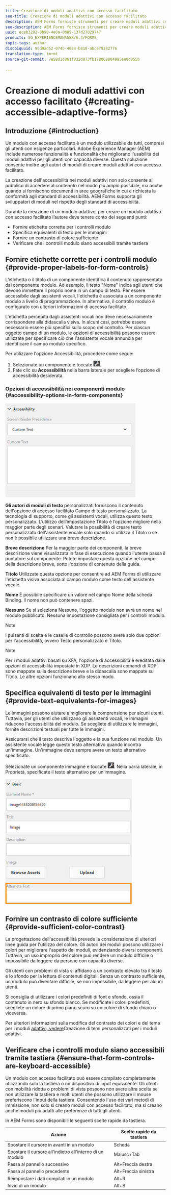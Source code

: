 ```yaml
---
title: Creazione di moduli adattivi con accesso facilitato
seo-title: Creazione di moduli adattivi con accesso facilitato
description: AEM Forms fornisce strumenti per creare moduli adattivi con accesso facilitato e contribuisce a soddisfare gli standard di accessibilità.
seo-description: AEM Forms fornisce strumenti per creare moduli adattivi con accesso facilitato e contribuisce a soddisfare gli standard di accessibilità.
uuid: eceb3282-0b90-4e0a-8b89-137d27029747
products: SG_EXPERIENCEMANAGER/6.4/FORMS
topic-tags: author
discoiquuid: 96d9ad52-074b-4084-b818-abce79282776
translation-type: tm+mt
source-git-commit: 7e58d1d861f832d073fb178868804995ee8d855b

---
```



# Creazione di moduli adattivi con accesso facilitato {#creating-accessible-adaptive-forms}

## Introduzione {#introduction}

Un modulo con accesso facilitato è un modulo utilizzabile da tutti, compresi gli utenti con esigenze particolari. Adobe Experience Manager (AEM) include numerose funzionalità e funzionalità che migliorano l&#39;usabilità dei moduli adattivi per gli utenti con capacità diverse. Questa soluzione consente inoltre agli autori di moduli di creare moduli adattivi con accesso facilitato.

La creazione dell&#39;accessibilità nei moduli adattivi non solo consente al pubblico di accedere al contenuto nel modo più ampio possibile, ma anche quando si forniscono documenti in aree geografiche in cui è richiesta la conformità agli standard di accessibilità. AEM Forms supporta gli sviluppatori di moduli nel rispetto degli standard di accessibilità.

Durante la creazione di un modulo adattivo, per creare un modulo adattivo con accesso facilitato l’autore deve tenere conto dei seguenti punti:

* Fornire etichette corrette per i controlli modulo
* Specifica equivalenti di testo per le immagini
* Fornire un contrasto di colore sufficiente
* Verificare che i controlli modulo siano accessibili tramite tastiera

##  Fornire etichette corrette per i controlli modulo {#provide-proper-labels-for-form-controls}

L’etichetta o il titolo di un componente identifica il contenuto rappresentato dal componente modulo. Ad esempio, il testo &quot;Nome&quot; indica agli utenti che devono immettere il proprio nome in un campo di testo. Per essere accessibile dagli assistenti vocali, l&#39;etichetta è associata a un componente modulo a livello di programmazione. In alternativa, il controllo modulo è configurato con ulteriori informazioni di accesso facilitato.

L&#39;etichetta percepita dagli assistenti vocali non deve necessariamente corrispondere alla didascalia visiva. In alcuni casi, potrebbe essere necessario essere più specifici sullo scopo del controllo. Per ciascun oggetto campo di un modulo, le opzioni di accessibilità possono essere utilizzate per specificare ciò che l&#39;assistente vocale annuncia per identificare il campo modulo specifico.

Per utilizzare l&#39;opzione Accessibilità, procedere come segue:

1. Selezionate un componente e toccate ![cmppr](assets/cmppr.png).
1. Fate clic su **Accessibilità** nella barra laterale per scegliere l’opzione di accessibilità desiderata.

### Opzioni di accessibilità nei componenti modulo {#accessibility-options-in-form-components}

![Opzioni di accessibilità nei componenti modulo](assets/accessibility-options.png)

**Gli autori di moduli di testo** personalizzati forniscono il contenuto dell&#39;opzione di accesso facilitato Campo di testo personalizzato. La tecnologia di supporto, come gli assistenti vocali, utilizza questo testo personalizzato. L’utilizzo dell’impostazione Titolo è l’opzione migliore nella maggior parte degli scenari. Valutare la possibilità di creare testo personalizzato dell&#39;assistente vocale solo quando si utilizza il Titolo o se non è possibile utilizzare una breve descrizione.

**Breve descrizione** Per la maggior parte dei componenti, la breve descrizione viene visualizzata in fase di esecuzione quando l&#39;utente passa il puntatore sul componente. Potete impostare questa opzione nel campo della descrizione breve, sotto l&#39;opzione di contenuto della guida.

**Titolo** Utilizzate questa opzione per consentire ad AEM Forms di utilizzare l&#39;etichetta visiva associata al campo modulo come testo dell&#39;assistente vocale.

**Nome** È possibile specificare un valore nel campo Nome della scheda Binding. Il nome non può contenere spazi.

**Nessuno** Se si seleziona Nessuno, l&#39;oggetto modulo non avrà un nome nel modulo pubblicato. Nessuna impostazione consigliata per i controlli modulo.

>[!NOTE]
>
>I pulsanti di scelta e le caselle di controllo possono avere solo due opzioni per l&#39;accessibilità, ovvero Testo personalizzato e Titolo.

>[!NOTE]
>
>Per i moduli adattivi basati su XFA, l&#39;opzione di accessibilità è ereditata dalle opzioni di accessibilità impostate in XDP. Le descrizioni comandi di XDP sono mappate sulla descrizione breve e la didascalia sono mappate su Titolo. Le altre opzioni funzionano allo stesso modo.

##  Specifica equivalenti di testo per le immagini {#provide-text-equivalents-for-images}

Le immagini possono aiutare a migliorare la comprensione per alcuni utenti. Tuttavia, per gli utenti che utilizzano gli assistenti vocali, le immagini riducono l&#39;accessibilità del modulo. Se scegliete di utilizzare le immagini, fornite descrizioni testuali per tutte le immagini.

Assicurarsi che il testo descriva l&#39;oggetto e la sua funzione nel modulo. Un assistente vocale legge questo testo alternativo quando incontra un&#39;immagine. Un&#39;immagine deve sempre avere un testo alternativo specificato.

Selezionate un componente immagine e toccate ![cmppr](assets/cmppr.png). Nella barra laterale, in Proprietà, specificate il testo alternativo per un’immagine.

![Testo alternativo per un’immagine](assets/image-properties.png)

##  Fornire un contrasto di colore sufficiente {#provide-sufficient-color-contrast}

La progettazione dell&#39;accessibilità prevede la considerazione di ulteriori linee guida per l&#39;utilizzo del colore. Gli autori dei moduli possono utilizzare i colori per migliorare l&#39;aspetto dei moduli, evidenziando diversi componenti. Tuttavia, un uso improprio del colore può rendere un modulo difficile o impossibile da leggere da persone con capacità diverse.

Gli utenti con problemi di vista si affidano a un contrasto elevato tra il testo e lo sfondo per la lettura di contenuti digitali. Senza un contrasto sufficiente, un modulo può diventare difficile, se non impossibile, da leggere per alcuni utenti.

Si consiglia di utilizzare i colori predefiniti di font e sfondo, ossia il contenuto in nero su sfondo bianco. Se modificate i colori predefiniti, scegliete un colore di primo piano scuro su un colore di sfondo chiaro o viceversa.

Per ulteriori informazioni sulla modifica del contrasto dei colori e del tema per i moduli [adattivi, vedere](/help/forms/using/creating-custom-adaptive-form-themes.md)Creazione di temi personalizzati per i moduli adattivi.

##  Verificare che i controlli modulo siano accessibili tramite tastiera {#ensure-that-form-controls-are-keyboard-accessible}

Un modulo con accesso facilitato può essere compilato completamente utilizzando solo la tastiera o un dispositivo di input equivalente. Gli utenti con mobilità ridotta o problemi di vista possono non avere altra scelta se non utilizzare la tastiera e molti utenti che possono utilizzare il mouse preferiscono l&#39;input della tastiera. Consentendo l&#39;uso dei vari metodi di immissione, non solo si creano moduli con accesso facilitato, ma si creano anche moduli più adatti alle preferenze di tutti gli utenti.

In AEM Forms sono disponibili le seguenti scelte rapide da tastiera.

| Azione | Scelte rapide da tastiera |
|---|---|
| Spostare il cursore in avanti in un modulo | Scheda |
| Spostare il cursore all&#39;indietro all&#39;interno di un modulo | Maiusc+Tab |
| Passa al pannello successivo | Alt+Freccia destra |
| Passa al pannello precedente | Alt+Freccia sinistra |
| Reimpostare i dati compilati in un modulo | Alt+R |
| Invio di un modulo | Alt+S | configuring-watch-folder-endpoints.md |